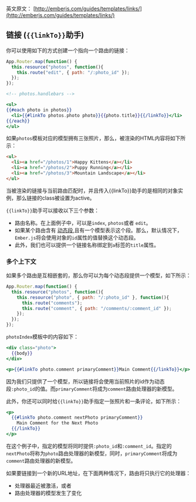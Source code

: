 英文原文： [http://emberjs.com/guides/templates/links/](http://emberjs.com/guides/templates/links/)

## 链接 (`{{linkTo}}`助手)

你可以使用如下的方式创建一个指向一个路由的链接：

```js
App.Router.map(function() {
  this.resource("photos", function(){
    this.route("edit", { path: "/:photo_id" });
  });
});
```

```handlebars
<!-- photos.handlebars -->

<ul>
{{#each photo in photos}}
  <li>{{#linkTo photos.photo photo}}{{photo.title}}{{/linkTo}}</li>
{{/each}}
</ul>
```

如果`photos`模板对应的模型拥有三张照片，那么，被渲染的HTML内容将如下所示：

```html
<ul>
  <li><a href="/photos/1">Happy Kittens</a></li>
  <li><a href="/photos/2">Puppy Running</a></li>
  <li><a href="/photos/3">Mountain Landscape</a></li>
</ul>
```

当被渲染的链接与当前路由匹配时，并且传入{{linkTo}}助手的是相同的对象实例，那么链接的class被设置为active。

`{{linkTo}}`助手可以接收以下三个参数：

* 路由名称。在上面例子中，可以是`index`, `photos`或者 `edit`。
* 如果某个路由含有
  [动态段](/guides/routing/defining-your-routes/#toc_dynamic-segments),且有一个模型表示这个段。那么，默认情况下，`Ember.js`将会使用对象的`id`属性的值替换这个动态段。
* 此外，我们也可以提供一个链接名称绑定到`a`标签的`title`属性。

### 多个上下文

如果多个路由是互相嵌套的，那么你可以为每个动态段提供一个模型，如下所示：

```js
App.Router.map(function() {
  this.resource("photos", function(){
    this.resource("photo", { path: "/:photo_id" }, function(){
      this.route("comments");
      this.route("comment", { path: "/comments/:comment_id" });
    });
  });
});
```

`photoIndex`模板中的内容如下：

```handlebars
<div class="photo">
  {{body}}
</div>

<p>{{#linkTo photo.comment primaryComment}}Main Comment{{/linkTo}}</p>
```

因为我们只提供了一个模型，所以链接将会使用当前照片的id作为动态段`:photo_id`的值。而`primaryComment`将成为`comment`路由处理器的新模型。

此外，你还可以同时给`{{linkTo}}`助手指定一张照片和一条评论，如下所示：

```handlebars
<p>
  {{#linkTo photo.comment nextPhoto primaryComment}}
    Main Comment for the Next Photo
  {{/linkTo}}
</p>
```

在这个例子中，指定的模型将同时提供`:photo_id`和`:comment_id`。指定的`nextPhoto`将称为`photo`路由处理器的新模型，同时，`primaryComment`将成为`comment`路由处理器的新模型。

如果要链接到一个新的URL地址，在下面两种情况下，路由将只执行它的处理器：

* 处理器最近被激活，或者
* 路由处理器的模型发生了变化
